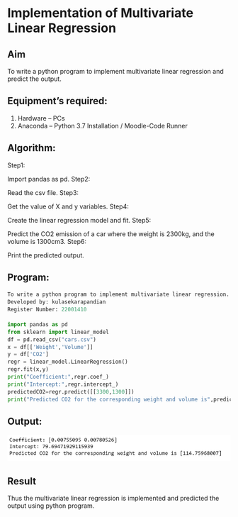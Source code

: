 # Implementation of Multivariate Linear Regression
## Aim
To write a python program to implement multivariate linear regression and predict the output.
## Equipment’s required:
1.	Hardware – PCs
2.	Anaconda – Python 3.7 Installation / Moodle-Code Runner
## Algorithm:
Step1:

Import pandas as pd.
Step2:

Read the csv file.
Step3:

Get the value of X and y variables.
Step4:

Create the linear regression model and fit.
Step5:

Predict the CO2 emission of a car where the weight is 2300kg, and the volume is 1300cm3.
Step6:

Print the predicted output.

## Program:
```py
To write a python program to implement multivariate linear regression.
Developed by: kulasekarapandian
Register Number: 22001410

import pandas as pd
from sklearn import linear_model
df = pd.read_csv("cars.csv")
x = df[['Weight','Volume']]
y = df['CO2']
regr = linear_model.LinearRegression()
regr.fit(x,y)
print("Coefficient:",regr.coef_)
print("Intercept:",regr.intercept_)
predictedCO2=regr.predict([[3300,1300]])
print("Predicted CO2 for the corresponding weight and volume is",predictedCO2)
```
## Output:
![output](/op.png)

## Result
Thus the multivariate linear regression is implemented and predicted the output using python program.